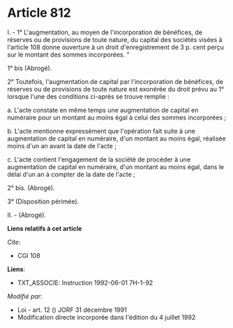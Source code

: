 # Article 812

I. - 1° L'augmentation, au moyen de l'incorporation de bénéfices, de réserves ou de provisions de toute nature, du capital
des sociétés visées à l'article 108 donne ouverture à un droit d'enregistrement de 3 p. cent perçu sur le montant des sommes
incorporées. "

1° bis (Abrogé).

2° Toutefois, l'augmentation de capital par l'incorporation de bénéfices, de réserves ou de provisions de toute nature est
exonérée du droit prévu au 1° lorsque l'une des conditions ci-après se trouve remplie :

a. L'acte constate en même temps une augmentation de capital en numéraire pour un montant au moins égal à celui des sommes
incorporées ;

b. L'acte mentionne expressément que l'opération fait suite à une augmentation de capital en numéraire, d'un montant au moins
égal, réalisée moins d'un an avant la date de l'acte ;

c. L'acte contient l'engagement de la société de procéder à une augmentation de capital en numéraire, d'un montant au moins
égal, dans le délai d'un an à compter de la date de l'acte ;

2° bis. (Abrogé).

3° (Disposition périmée).

II. - (Abrogé).

**Liens relatifs à cet article**

_Cite_:

  - CGI 108

**Liens**:

  - TXT_ASSOCIE: Instruction 1992-06-01 7H-1-92

_Modifié par_:

  - Loi - art. 12 () JORF 31 décembre 1991
  - Modification directe incorporée dans l'édition du 4 juillet 1992
